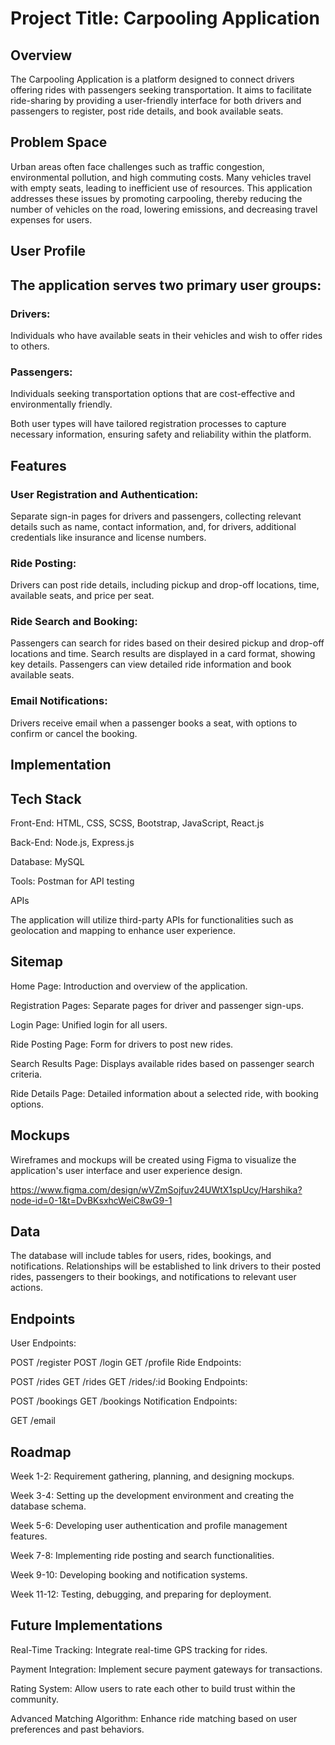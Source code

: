 # **Project Title: Carpooling Application**
## **Overview**

The Carpooling Application is a platform designed to connect drivers offering rides with passengers seeking transportation. It aims to facilitate ride-sharing by providing a user-friendly interface for both drivers and passengers to register, post ride details, and book available seats.

## **Problem Space**
Urban areas often face challenges such as traffic congestion, environmental pollution, and high commuting costs. Many vehicles travel with empty seats, leading to inefficient use of resources. This application addresses these issues by promoting carpooling, thereby reducing the number of vehicles on the road, lowering emissions, and decreasing travel expenses for users.

## **User Profile**

## **The application serves two primary user groups:**
### Drivers:
Individuals who have available seats in their vehicles and wish to offer rides to others.

### Passengers: 
Individuals seeking transportation options that are cost-effective and environmentally friendly.

Both user types will have tailored registration processes to capture necessary information, ensuring safety and reliability within the platform.

## **Features**

### **User Registration and Authentication:**
Separate sign-in pages for drivers and passengers, collecting relevant details such as name, contact information, and, for drivers, additional credentials like insurance and license numbers.

### **Ride Posting:** 
Drivers can post ride details, including pickup and drop-off locations, time, available seats, and price per seat.

### **Ride Search and Booking:** 
Passengers can search for rides based on their desired pickup and drop-off locations and time. Search results are displayed in a card format, showing key details. Passengers can view detailed ride information and book available seats.

### **Email Notifications:**
Drivers receive email when a passenger books a seat, with options to confirm or cancel the booking.



## **Implementation**

## **Tech Stack**

Front-End: HTML, CSS, SCSS, Bootstrap, JavaScript, React.js

Back-End: Node.js, Express.js

Database: MySQL

Tools: Postman for API testing

APIs

The application will utilize third-party APIs for functionalities such as geolocation and mapping to enhance user experience.

## **Sitemap**

Home Page: Introduction and overview of the application.

Registration Pages: Separate pages for driver and passenger sign-ups.

Login Page: Unified login for all users.

Ride Posting Page: Form for drivers to post new rides.

Search Results Page: Displays available rides based on passenger search criteria.

Ride Details Page: Detailed information about a selected ride, with booking options.



## **Mockups**

Wireframes and mockups will be created using Figma to visualize the application's user interface and user experience design.

https://www.figma.com/design/wVZmSojfuv24UWtX1spUcy/Harshika?node-id=0-1&t=DvBKsxhcWeiC8wG9-1

## **Data**

The database will include tables for users, rides, bookings, and notifications. Relationships will be established to link drivers to their posted rides, passengers to their bookings, and notifications to relevant user actions.

## **Endpoints**

User Endpoints:

POST /register
POST /login
GET /profile
Ride Endpoints:

POST /rides
GET /rides
GET /rides/:id
Booking Endpoints:

POST /bookings
GET /bookings
Notification Endpoints:

GET /email

## **Roadmap**

Week 1-2: Requirement gathering, planning, and designing mockups.

Week 3-4: Setting up the development environment and creating the database schema.

Week 5-6: Developing user authentication and profile management features.

Week 7-8: Implementing ride posting and search functionalities.

Week 9-10: Developing booking and notification systems.

Week 11-12: Testing, debugging, and preparing for deployment.

## **Future Implementations**

Real-Time Tracking: Integrate real-time GPS tracking for rides.

Payment Integration: Implement secure payment gateways for transactions.

Rating System: Allow users to rate each other to build trust within the community.

Advanced Matching Algorithm: Enhance ride matching based on user preferences and past behaviors.
